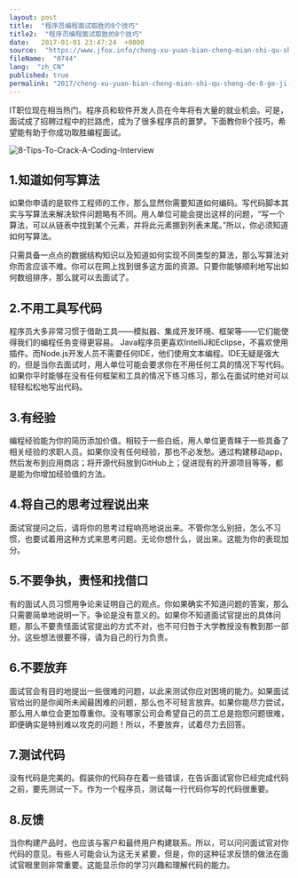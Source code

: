 ```yaml
---
layout: post
title:  "程序员编程面试取胜的8个技巧"
title2:  "程序员编程面试取胜的8个技巧"
date:   2017-01-01 23:47:24  +0800
source:  "https://www.jfox.info/cheng-xu-yuan-bian-cheng-mian-shi-qu-sheng-de-8-ge-ji-qiao.html"
fileName:  "0744"
lang:  "zh_CN"
published: true
permalink: "2017/cheng-xu-yuan-bian-cheng-mian-shi-qu-sheng-de-8-ge-ji-qiao.html"
---
```


IT职位现在相当热门。程序员和软件开发人员在今年将有大量的就业机会。可是，面试成了招聘过程中的拦路虎，成为了很多程序员的噩梦。下面教你8个技巧，希望能有助于你成功取胜编程面试。

![8-Tips-To-Crack-A-Coding-Interview](deb84aa.jpg)

## 1.知道如何写算法

如果你申请的是软件工程师的工作，那么显然你需要知道如何编码。写代码脚本其实与写算法来解决软件问题略有不同。用人单位可能会提出这样的问题，“写一个算法，可以从链表中找到某个元素，并将此元素挪到列表末尾。”所以，你必须知道如何写算法。

只需具备一点点的数据结构知识以及知道如何实现不同类型的算法，那么写算法对你而言应该不难。你可以在网上找到很多这方面的资源。只要你能够顺利地写出如何数组排序，那么就可以去面试了。

## 2.不用工具写代码

程序员大多非常习惯于借助工具——模拟器、集成开发环境、框架等——它们能使得我们的编程任务变得更容易。 Java程序员更喜欢IntelliJ和Eclipse，不喜欢使用插件。而Node.js开发人员不需要任何IDE，他们使用文本编程。IDE无疑是强大的，但是当你去面试时，用人单位可能会要求你在不用任何工具的情况下写代码。如果你平时能够在没有任何框架和工具的情况下练习练习，那么在面试时绝对可以轻轻松松地写出代码。

## 3.有经验

编程经验能为你的简历添加价值。相较于一些白纸，用人单位更青睐于一些具备了相关经验的求职人员。如果你没有任何经验，那也不必发愁。通过构建移动app，然后发布到应用商店；将开源代码放到GitHub上；促进现有的开源项目等等，都是能为你增加经验值的方法。

## 4.将自己的思考过程说出来

面试官提问之后，请将你的思考过程响亮地说出来。不管你怎么别扭，怎么不习惯，也要试着用这种方式来思考问题。无论你想什么，说出来。这能为你的表现加分。

## 5.不要争执，责怪和找借口

有的面试人员习惯用争论来证明自己的观点。你如果确实不知道问题的答案，那么只需要简单地说明一下。争论是没有意义的。如果你不知道面试官提出的具体问题，那么不要责怪面试官提出的方式不对，也不可归咎于大学教授没有教到那一部分。这些想法很要不得，请为自己的行为负责。

## 6.不要放弃

面试官会有目的地提出一些很难的问题，以此来测试你应对困境的能力。如果面试官给出的是你闻所未闻最困难的问题，那么也不可轻言放弃。如果你能尽力尝试，那么用人单位会更加尊重你。没有哪家公司会希望自己的员工总是抱怨问题很难，即便确实是特别难以攻克的问题！所以，不要放弃，试着尽力去回答。

## 7.测试代码

没有代码是完美的。假装你的代码存在着一些错误，在告诉面试官你已经完成代码之前，要先测试一下。作为一个程序员，测试每一行代码你写的代码很重要。

## 8.反馈

当你构建产品时，也应该与客户和最终用户构建联系。所以，可以问问面试官对你代码的意见。有些人可能会认为这无关紧要，但是，你的这种征求反馈的做法在面试官眼里则非常重要。这能显示你的学习兴趣和理解代码的能力。
